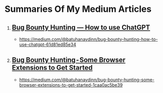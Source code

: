# Summaries Of My Medium Articles

1. ## [Bug Bounty Hunting — How to use ChatGPT](https://github.com/Batuhanaydnn/summaries-of-my-medium-articles/blob/main/Bug%20Bounty%20Hunting%20%E2%80%94%20How%20to%20use%20ChatGPT.md)


    - https://medium.com/@batuhanaydinn/bug-bounty-hunting-how-to-use-chatgpt-61d81ed85e34


2. ## [Bug Bounty Hunting - Some Browser Extensions to Get Started](https://github.com/Batuhanaydnn/summaries-of-my-medium-articles/blob/main/Bug%20Bounty%20Hunting%E2%80%8A-%E2%80%8ASome%20Browser%20Extensions%20to%20Get%C2%A0Started.md)


    - https://medium.com/@batuhanaydinn/bug-bounty-hunting-some-browser-extensions-to-get-started-1caa0ac5be39
